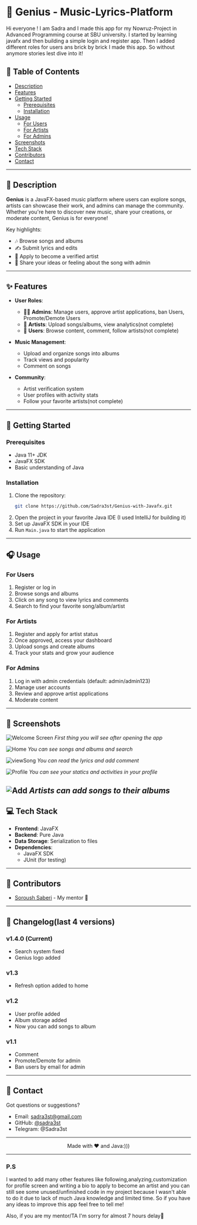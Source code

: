 # 🎵 Genius - Music-Lyrics-Platform

Hi everyone ! I am Sadra and I made this app for my Nowruz-Project in Advanced Programming course at SBU university.
I started by learning javafx and then building a simple login and register app. Then I added different roles for users ans brick by brick I made this app. So without anymore stories lest dive into it!
## 📖 Table of Contents
- [Description](#-description)
- [Features](#-features)
- [Getting Started](#-getting-started)
    - [Prerequisites](#prerequisites)
    - [Installation](#installation)
- [Usage](#-usage)
    - [For Users](#for-users)
    - [For Artists](#for-artists)
    - [For Admins](#for-admins)
- [Screenshots](#-screenshots)
- [Tech Stack](#-tech-stack)
- [Contributors](#-contributors)
- [Contact](#-contact)

---

## 🌟 Description
**Genius** is a JavaFX-based music platform where users can explore songs, artists can showcase their work, and admins can manage the community. Whether you're here to discover new music, share your creations, or moderate content, Genius is for everyone!

Key highlights:
- 🎶 Browse songs and albums
- ✍️ Submit lyrics and edits
- 🎤 Apply to become a verified artist
- 👥 Share your ideas or feeling about the song with admin

---

## ✨ Features
- **User Roles**:
    - 👨‍💼 **Admins**: Manage users, approve artist applications, ban Users, Promote/Demote Users
    - 🎤 **Artists**: Upload songs/albums, view analytics(not complete)
    - 👤 **Users**: Browse content, comment, follow artists(not complete)

- **Music Management**:
    - Upload and organize songs into albums
    - Track views and popularity
    - Comment on songs

- **Community**:
    - Artist verification system
    - User profiles with activity stats
    - Follow your favorite artists(not complete)

---

## 🚀 Getting Started

### Prerequisites
- Java 11+ JDK
- JavaFX SDK
- Basic understanding of Java

### Installation
1. Clone the repository:
   ```bash
   git clone https://github.com/Sadra3st/Genius-with-Javafx.git
   ```
2. Open the project in your favorite Java IDE (I used IntelliJ for building it)
3. Set up JavaFX SDK in your IDE
4. Run `Main.java` to start the application

---

## 🎧 Usage

### For Users
1. Register or log in
2. Browse songs and albums
3. Click on any song to view lyrics and comments
4. Search to find your favorite song/album/artist

### For Artists
1. Register and apply for artist status
2. Once approved, access your dashboard
3. Upload songs and create albums
4. Track your stats and grow your audience

### For Admins
1. Log in with admin credentials (default: admin/admin123)
2. Manage user accounts
3. Review and approve artist applications
4. Moderate content

---

## 📸 Screenshots
  
![Welcome Screen](screenshotes\welcome.png) 
*First thing you will see after opening the app*

![Home](screenshotes\Home.png)
*You can see songs and albums and search*

![viewSong](screenshotes\view.png)
*You can read the lyrics and add comment*

![Profile](screenshotes\profile.png)
*You can see your statics and activities in your profile*

![Add](screenshotes\Addsong.png)
*Artists can add songs to their albums*
---

## 💻 Tech Stack
- **Frontend**: JavaFX
- **Backend**: Pure Java
- **Data Storage**: Serialization to files
- **Dependencies**:
    - JavaFX SDK
    - JUnit (for testing)

---

## 👥 Contributors
- [Soroush Saberi](https://github.com/Soroushsbr) - My mentor 🎅


---

## 📜 Changelog(last 4 versions)
### v1.4.0 (Current)
- Search system fixed
- Genius logo added

### v1.3
- Refresh option added to home
### v1.2
- User profile added
- Album storage added
- Now you can add songs to album
### v1.1
- Comment
- Promote/Demote for admin
- Ban users by email for admin
---

## 📩 Contact
Got questions or suggestions? 

- Email: sadra3st@gmail.com
- GitHub: [@sadra3st](https://github.com/Sadra3st)
- Telegram: @Sadra3st

---

<p align="center">
  Made with ❤️ and Java:)))<br>

---

###  P.S
I wanted to add many other features like following,analyzing,customization for profile screen and writing a bio to apply to become an artist and you can 
still see some unused/unfinished code in my project because I wasn't able to do it due to lack of much Java knowledge and limited time.
So if you have any ideas to improve this app feel free to tell me!

Also, if you are my mentor/TA I'm sorry for almost 7 hours delay😬
